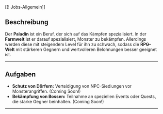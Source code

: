 [[‎‎‎‎‎‎! Jobs-Allgemein‎‎]]

## **Beschreibung**

Der **Paladin** ist ein Beruf, der sich auf das Kämpfen spezialisiert. In der **Farmwelt** ist er darauf spezialisiert, Monster zu bekämpfen. Allerdings werden diese mit steigendem Level für ihn zu schwach, sodass die **RPG-Welt** mit stärkeren Gegnern und wertvolleren Belohnungen besser geeignet ist.

---

## **Aufgaben**

- **Schutz von Dörfern:** Verteidigung von NPC-Siedlungen vor Monsterangriffen. (Coming Soon!)
- **Bekämpfung von Bossen:** Teilnahme an speziellen Events oder Quests, die starke Gegner beinhalten.  (Coming Soon!)
---



